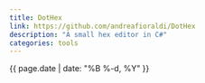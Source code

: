 ```yaml
---
title: DotHex
link: https://github.com/andreafioraldi/DotHex
description: "A small hex editor in C#"
categories: tools
---
```

{{ page.date | date: "%B %-d, %Y" }}

